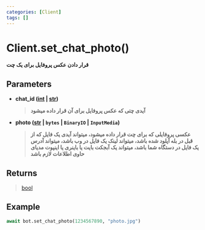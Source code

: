 ```yaml
---
categories: [Client]
tags: []
---
```


<h1>Client.<strong>set_chat_photo()</strong></h1>

<p align="left" dir="rtl"><strong>قرار دادن عکس پروفایل برای یک چت</strong></p>

<h2>Parameters</h2>

<ul>
<li><strong>chat_id (<a href="https://docs.python.org/3/library/functions.html#int">int</a> | <a href="https://docs.python.org/3/library/stdtypes.html#str">str</a>)</strong><blockquote dir="rtl">
<p><strong>آیدی چتی که عکس پروفایل برای آن قرار داده میشود</strong></p>
</blockquote>
</li>
</ul>
<ul>
<li><strong>photo (<a href="https://docs.python.org/3/library/stdtypes.html#str">str</a> | <code>bytes</code> | <code>BinaryIO</code> | <code>InputMedia</code>)</strong><blockquote dir="rtl">
<p><strong>عکسی پروفایلی که برای چت قرار داده میشود، میتواند آیدی یک فایل که از قبل در بله آپلود شده باشد، میتواند لینک یک فایل در وب باشد، میتواند آدرس یک فایل در دستگاه شما باشد، میتواند یک آبجکت بایت یا باینری یا اینپوت مدیای حاوی اطلاعات لازم باشد</strong></p>
</blockquote>
</li>
</ul>

<h2>Returns</h2>

<blockquote>
<p><a href="https://docs.python.org/3/library/functions.html#bool">bool</a></p>
</blockquote>

<h2>Example</h2>

```python
await bot.set_chat_photo(1234567890, "photo.jpg")
```
